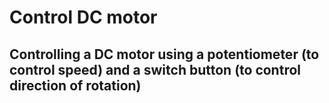 # Control DC motor

## Controlling a DC motor using a potentiometer (to control speed) and a switch button (to control direction of rotation)
